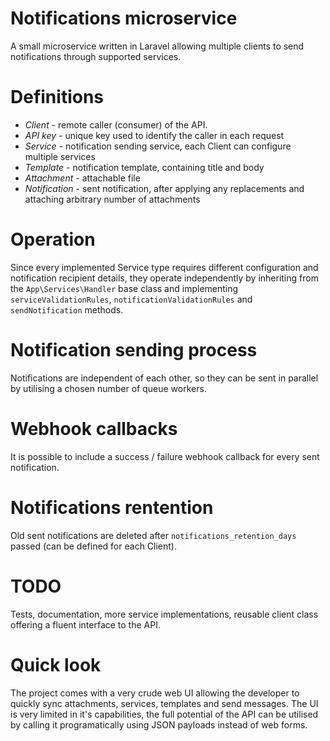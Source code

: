 Notifications microservice
===========
A small microservice written in Laravel allowing multiple clients to send notifications through supported services.

Definitions
===========
- *Client* - remote caller (consumer) of the API.
- *API key* - unique key used to identify the caller in each request
- *Service* - notification sending service, each Client can configure multiple services
- *Template* - notification template, containing title and body
- *Attachment* - attachable file
- *Notification* - sent notification, after applying any replacements and attaching arbitrary number of attachments

Operation
===========
Since every implemented Service type requires different configuration and notification recipient details,
they operate independently by inheriting from the `App\Services\Handler` base class and implementing
`serviceValidationRules`, `notificationValidationRules` and `sendNotification` methods.

Notification sending process
===========
Notifications are independent of each other, so they can be sent in parallel by utilising a chosen number of
queue workers.

Webhook callbacks
===========
It is possible to include a success / failure webhook callback for every sent notification.

Notifications rentention
===========
Old sent notifications are deleted after `notifications_retention_days` passed (can be defined for each Client).

TODO
===========
Tests, documentation, more service implementations, reusable client class offering a fluent interface to the API.

Quick look
===========
The project comes with a very crude web UI allowing the developer to quickly sync attachments, services, templates
and send messages. The UI is very limited in it's capabilities, the full potential of the API can be utilised by
calling it programatically using JSON payloads instead of web forms.
